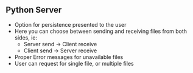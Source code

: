 ## Python Server

- Option for persistence presented to the user
- Here you can choose between sending and receiving files from both sides, ie:
    - Server send -> Client receive
    - Client send -> Server receive
- Proper Error messages for unavailable files
- User can request for single file, or multiple files
